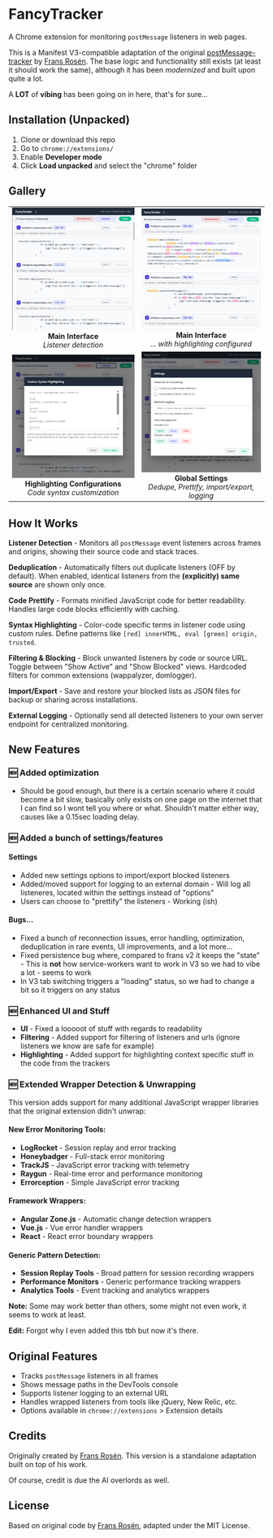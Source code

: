 # FancyTracker

A Chrome extension for monitoring `postMessage` listeners in web pages.

This is a Manifest V3-compatible adaptation of the original [postMessage-tracker](https://github.com/fransr/postMessage-tracker) by [Frans Rosén](https://twitter.com/fransrosen). The base logic and functionality still exists (at least it should work the same), although it has been *modernized* and built upon quite a lot.

A **LOT** of **vibing** has been going on in here, that's for sure...

## Installation (Unpacked)

1. Clone or download this repo
2. Go to `chrome://extensions/`
3. Enable **Developer mode**
4. Click **Load unpacked** and select the "chrome" folder

## Gallery

<table>
<tr>
<td align="center">
<img src="demo/images/img1.png" alt="Main Interface" width="480"/>
<br><b>Main Interface</b>
<br><i>Listener detection</i>
</td>
<td align="center">
<img src="demo/images/img2.png" alt="Settings Panel" width="480"/>
<br><b>Main Interface</b>
<br><i>... with highlighting configured</i>
</td>
</tr>
<tr>
<td align="center">
<img src="demo/images/img3.png" alt="Syntax Highlighting" width="480"/>
<br><b>Highlighting Configurations</b>
<br><i>Code syntax customization</i>
</td>
<td align="center">
<img src="demo/images/img4.png" alt="Blocked View" width="480"/>
<br><b>Global Settings</b>
<br><i>Dedupe, Prettify, import/export, logging</i>
</td>
</tr>
</table>

## How It Works

**Listener Detection** - Monitors all `postMessage` event listeners across frames and origins, showing their source code and stack traces.

**Deduplication** - Automatically filters out duplicate listeners (OFF by default). When enabled, identical listeners from the **(explicitly) same source** are shown only once.

**Code Prettify** - Formats minified JavaScript code for better readability. Handles large code blocks efficiently with caching.

**Syntax Highlighting** - Color-code specific terms in listener code using custom rules. Define patterns like `[red] innerHTML, eval [green] origin, trusted`.

**Filtering & Blocking** - Block unwanted listeners by code or source URL. Toggle between "Show Active" and "Show Blocked" views. Hardcoded filters for common extensions (wappalyzer, domlogger).

**Import/Export** - Save and restore your blocked lists as JSON files for backup or sharing across installations.

**External Logging** - Optionally send all detected listeners to your own server endpoint for centralized monitoring.


## New Features
### 🆕 Added optimization
- Should be good enough, but there is a certain scenario where it could become a bit slow, basically only exists on one page on the internet that I can find so I wont tell you where or what. Shouldn't matter either way, causes like a 0.15sec loading delay.

### 🆕 Added a bunch of settings/features
#### Settings
 - Added new settings options to import/export blocked listeners
 - Added/moved support for logging to an external domain - Will log all listeneres, located within the settings instead of "options"
 - Users can choose to "prettify" the listeners - Working (ish)
#### Bugs...
- Fixed a bunch of reconnection issues, error handling, optimization, deduplication in rare events, UI improvements, and a lot more...
- Fixed persistence bug where, compared to frans v2 it keeps the "state" - This is **not** how service-workers want to work in V3 so we had to vibe a lot - seems to work
- In V3 tab switching triggers a "loading" status, so we had to change a bit so it triggers on any status

### 🆕 Enhanced UI and Stuff

- **UI** - Fixed a looooot of stuff with regards to readability
- **Filtering** - Added support for filtering of listeners and urls (ignore listeners we know are safe for example)
- **Highlighting** - Added support for highlighting context specific stuff in the code from the trackers


### 🆕 Extended Wrapper Detection & Unwrapping

This version adds support for many additional JavaScript wrapper libraries that the original extension didn't unwrap:

#### **New Error Monitoring Tools:**
- **LogRocket** - Session replay and error tracking
- **Honeybadger** - Full-stack error monitoring  
- **TrackJS** - JavaScript error tracking with telemetry
- **Raygun** - Real-time error and performance monitoring
- **Errorception** - Simple JavaScript error tracking

#### **Framework Wrappers:**
- **Angular Zone.js** - Automatic change detection wrappers
- **Vue.js** - Vue error handler wrappers
- **React** - React error boundary wrappers

#### **Generic Pattern Detection:**
- **Session Replay Tools** - Broad pattern for session recording wrappers
- **Performance Monitors** - Generic performance tracking wrappers  
- **Analytics Tools** - Event tracking and analytics wrappers

**Note:** Some may work better than others, some might not even work, it seems to work at least.

**Edit:** Forgot why I even added this tbh but now it's there.

## Original Features

- Tracks `postMessage` listeners in all frames
- Shows message paths in the DevTools console
- Supports listener logging to an external URL
- Handles wrapped listeners from tools like jQuery, New Relic, etc.
- Options available in `chrome://extensions` > Extension details

## Credits

Originally created by [Frans Rosén](https://twitter.com/fransrosen). This version is a standalone adaptation built on top of his work.

Of course, credit is due the AI overlords as well.

## License

Based on original code by [Frans Rosén](https://twitter.com/fransrosen), adapted under the MIT License.

